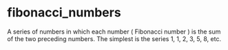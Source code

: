 # fibonacci_numbers
A series of numbers in which each number ( Fibonacci number ) is the sum of the two preceding numbers. The simplest is the series 1, 1, 2, 3, 5, 8, etc.
